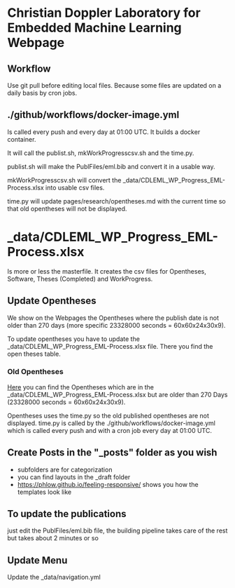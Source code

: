 # Christian Doppler Laboratory for Embedded Machine Learning Webpage

## Workflow
Use git pull before editing local files. Because some files are updated on a daily basis by cron jobs.

## ./github/workflows/docker-image.yml
Is called every push and every day at 01:00 UTC.
It builds a docker container. 

It will call the publist.sh, mkWorkProgresscsv.sh and the time.py.

publist.sh will make the PublFiles/eml.bib and convert it in a usable way.

mkWorkProgresscsv.sh will convert the _data/CDLEML_WP_Progress_EML-Process.xlsx into usable csv files.

time.py will update pages/research/opentheses.md with the current time so that old opentheses will not be displayed.

# _data/CDLEML_WP_Progress_EML-Process.xlsx

Is more or less the masterfile. It creates the csv files for Opentheses, Software, Theses (Completed) and WorkProgress.

## Update Opentheses

We show on the Webpages the Opentheses where the publish date is not older than 270 days (more specific 23328000 seconds = 60x60x24x30x9).

To update opentheses you have to update the _data/CDLEML_WP_Progress_EML-Process.xlsx file. There you find the open theses table.

### Old Opentheses
[Here](https://eml.ict.tuwien.ac.at/research/opentheses_old/) you can find the Opentheses which are in the _data/CDLEML_WP_Progress_EML-Process.xlsx but are older than 270 Days (23328000 seconds = 60x60x24x30x9).

Opentheses uses the time.py so the old published opentheses are not displayed.
time.py is called by the ./github/workflows/docker-image.yml which is called every push and with a cron job every day at 01:00 UTC.


## Create Posts in the "_posts" folder as you wish
- subfolders are for categorization
- you can find layouts in the _draft folder
- https://phlow.github.io/feeling-responsive/ shows you how the templates look like

## To update the publications
just edit the PublFiles/eml.bib file, the building pipeline takes care of the rest but takes about 2 minutes or so




## Update Menu
Update the _data/navigation.yml


